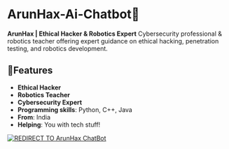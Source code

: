 # ArunHax-Ai-Chatbot🤖
**ArunHax | Ethical Hacker & Robotics Expert**
Cybersecurity professional & robotics teacher offering expert guidance on ethical hacking, penetration testing, and robotics development. 

## 🤖**Features**
* **Ethical Hacker**
* **Robotics Teacher**
* **Cybersecurity Expert**
* **Programming skills**: Python, C++, Java
* **From**: India 
* **Helping**: You with tech stuff!

[![REDIRECT TO ArunHax ChatBot](https://img.shields.io/badge/REDIRECT%20TO%20ArunHax%20ChatBot-blue?style=for-the-badge)](https://aistudio.instagram.com/ai/1319074609640019?utm_source=ai_agent)



